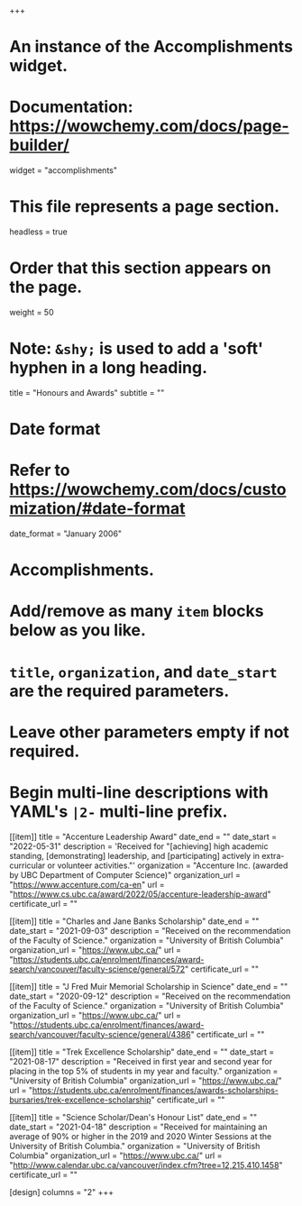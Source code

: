 +++
# An instance of the Accomplishments widget.
# Documentation: https://wowchemy.com/docs/page-builder/
widget = "accomplishments"

# This file represents a page section.
headless = true

# Order that this section appears on the page.
weight = 50

# Note: `&shy;` is used to add a 'soft' hyphen in a long heading.
title = "Honours and Awards"
subtitle = ""

# Date format
#   Refer to https://wowchemy.com/docs/customization/#date-format
date_format = "January 2006"

# Accomplishments.
#   Add/remove as many `item` blocks below as you like.
#   `title`, `organization`, and `date_start` are the required parameters.
#   Leave other parameters empty if not required.
#   Begin multi-line descriptions with YAML's `|2-` multi-line prefix.
[[item]]
title = "Accenture Leadership Award"
date_end = ""
date_start = "2022-05-31"
description = 'Received for "[achieving] high academic standing, [demonstrating] leadership, and [participating] actively in extra-curricular or volunteer activities."'
organization = "Accenture Inc. (awarded by UBC Department of Computer Science)"
organization_url = "https://www.accenture.com/ca-en"
url = "https://www.cs.ubc.ca/award/2022/05/accenture-leadership-award"
certificate_url = ""


[[item]]
title = "Charles and Jane Banks Scholarship"
date_end = ""
date_start = "2021-09-03"
description = "Received on the recommendation of the Faculty of Science."
organization = "University of British Columbia"
organization_url = "https://www.ubc.ca/"
url = "https://students.ubc.ca/enrolment/finances/award-search/vancouver/faculty-science/general/572"
certificate_url = ""

[[item]]
title = "J Fred Muir Memorial Scholarship in Science"
date_end = ""
date_start = "2020-09-12"
description = "Received on the recommendation of the Faculty of Science."
organization = "University of British Columbia"
organization_url = "https://www.ubc.ca/"
url = "https://students.ubc.ca/enrolment/finances/award-search/vancouver/faculty-science/general/4386"
certificate_url = ""

[[item]]
title = "Trek Excellence Scholarship"
date_end = ""
date_start = "2021-08-17"
description = "Received in first year and second year for placing in the top 5% of students in my year and faculty."
organization = "University of British Columbia"
organization_url = "https://www.ubc.ca/"
url = "https://students.ubc.ca/enrolment/finances/awards-scholarships-bursaries/trek-excellence-scholarship"
certificate_url = ""

[[item]]
title = "Science Scholar/Dean's Honour List"
date_end = ""
date_start = "2021-04-18"
description = "Received for maintaining an average of 90% or higher in the 2019 and 2020 Winter Sessions at the University of British Columbia."
organization = "University of British Columbia"
organization_url = "https://www.ubc.ca/"
url = "http://www.calendar.ubc.ca/vancouver/index.cfm?tree=12,215,410,1458"
certificate_url = ""

[design]
columns = "2"
+++

